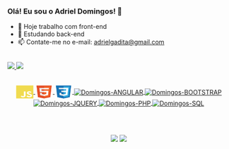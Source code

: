 ### Olá! Eu sou o Adriel Domingos! 👋


- 🔭 Hoje trabalho com front-end
- 🌱 Estudando back-end
- 📫 Contate-me no e-mail: adrielgadita@gmail.com

<br>


<div style="display: flex" flex-direction:"row"  align="center">
  <a href="https://github.com/dom1ngos">
  <img height="180em" src="https://github-readme-stats.vercel.app/api?username=dom1ngos&show_icons=true&theme=dark&include_all_commits=true&count_private=true"/>
  <img height="180em" src="https://github-readme-stats.vercel.app/api/top-langs/?username=dom1ngos&layout=compact&langs_count=7&theme=dark"/>
</div>

<br>

<div style="display: inline_block" align="center"><br>
  <img align="center" alt="Domingos-Js" height="30" width="40" src="https://raw.githubusercontent.com/devicons/devicon/master/icons/javascript/javascript-plain.svg">
  <img align="center" alt="Domingos-HTML" height="30" width="40" src="https://raw.githubusercontent.com/devicons/devicon/master/icons/html5/html5-original.svg">
  <img align="center" alt="Domingos-CSS" height="30" width="40" src="https://raw.githubusercontent.com/devicons/devicon/master/icons/css3/css3-original.svg">
  <img align="center" alt="Domingos-ANGULAR" height="30" width="40" src="https://cdn.jsdelivr.net/gh/devicons/devicon/icons/angularjs/angularjs-original.svg">
  <img align="center" alt="Domingos-BOOTSTRAP" height="30" width="40" src="https://cdn.jsdelivr.net/gh/devicons/devicon/icons/bootstrap/bootstrap-original.svg">
  <img align="center" alt="Domingos-JQUERY" height="30" width="40" src="https://cdn.jsdelivr.net/gh/devicons/devicon/icons/jquery/jquery-original.svg">
  <img align="center" alt="Domingos-PHP" height="50" width="40" src="https://cdn.jsdelivr.net/gh/devicons/devicon/icons/php/php-original.svg">
  <img align="center" alt="Domingos-SQL" height="30" width="40" src="https://cdn.jsdelivr.net/gh/devicons/devicon/icons/mysql/mysql-original.svg">           
            
 <br>
 
 ##
 
 <br>
 
 <div> 
 
  <br>
  <a href="https://www.linkedin.com/in/adriel-augusto-domingos-awawdeh-55421b1b9/"><img src="https://img.shields.io/badge/-LinkedIn-%230077B5?style=for-the-badge&logo=linkedin&logoColor=white" target="_blank"></a>
  <a href = "mailto:adrielgadita@gmail.com"><img src="https://img.shields.io/badge/-Gmail-%23333?style=for-the-badge&logo=gmail&logoColor=white" target="_blank"></a>
   
 
</div>

 <br>
 
 ##
